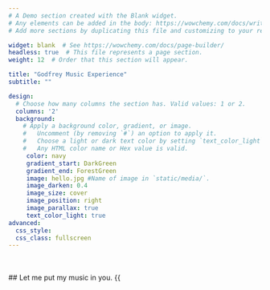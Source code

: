 ```yaml
---
# A Demo section created with the Blank widget.
# Any elements can be added in the body: https://wowchemy.com/docs/writing-markdown-latex/
# Add more sections by duplicating this file and customizing to your requirements.

widget: blank  # See https://wowchemy.com/docs/page-builder/
headless: true  # This file represents a page section.
weight: 12  # Order that this section will appear.

title: "Godfrey Music Experience"
subtitle: ""

design:
  # Choose how many columns the section has. Valid values: 1 or 2.
  columns: '2'
  background:
    # Apply a background color, gradient, or image.
    #   Uncomment (by removing `#`) an option to apply it.
    #   Choose a light or dark text color by setting `text_color_light`.
    #   Any HTML color name or Hex value is valid.
     color: navy
     gradient_start: DarkGreen
     gradient_end: ForestGreen
     image: hello.jpg #Name of image in `static/media/`.
     image_darken: 0.4
     image_size: cover
     image_position: right
     image_parallax: true
     text_color_light: true
advanced:
  css_style:
  css_class: fullscreen
---
```



<br>
<br>
## Let me put my music in you.
{{<audio src="media/ckuhtm.mp3" caption="" >}}
{{<audio src="media/Shane'sOwn.mp3" caption="" >}}

## Specialties

Leadership, Strategic Planning, Writing & Editing,
<br>
Live Music, Events

{{%attachments title="Related files" pattern=".*\.(pdf|mp4)$"/%}}


